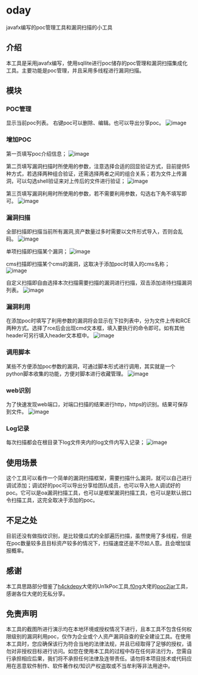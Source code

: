 # oday
javafx编写的poc管理工具和漏洞扫描的小工具
## 介绍

本工具是采用javafx编写，使用sqllite进行poc储存的poc管理和漏洞扫描集成化工具。主要功能是poc管理，并且采用多线程进行漏洞扫描。

## 模块

### POC管理
显示当前poc列表。
右键poc可以删除、编辑。也可以导出分享poc。
![image](https://user-images.githubusercontent.com/62692103/227555382-9616d174-5b77-44a6-ab3b-3b3a2dc221a3.png)

### 增加POC

第一页填写poc介绍信息；
![image](https://user-images.githubusercontent.com/62692103/227555750-0bad2fb0-567b-4f5c-885b-022822f59e6a.png)

第二页填写漏洞扫描时所使用的参数，注意选择合适的回显验证方式，目前提供5种方式，若选择两种组合验证，还需选择两者之间的组合关系；若为文件上传漏洞，可以勾选shell验证来对上传后的文件进行验证；
![image](https://user-images.githubusercontent.com/62692103/227555807-c1997a5f-7dff-4850-bf3c-bd8032f16b4f.png)

第三页填写漏洞利用时所使用的参数，若不需要利用参数，勾选右下角不填写即可。
![image](https://user-images.githubusercontent.com/62692103/227555845-b596b638-a919-4bf7-806c-d5d95f9268b1.png)

### 漏洞扫描

全部扫描即扫描当前所有漏洞,资产数量过多时需要以文件形式导入，否则会乱码。
![image](https://user-images.githubusercontent.com/62692103/227560669-e20377aa-c156-4c9d-ac24-99d9dde9f655.png)

单项扫描即扫描某个漏洞；
![image](https://user-images.githubusercontent.com/62692103/227560870-5495d20d-dbb8-41d7-95f4-7917ab9a6403.png)

cms扫描即扫描某个cms的漏洞，这取决于添加poc时填入的cms名称；
![image](https://user-images.githubusercontent.com/62692103/227561076-d8756227-d1c8-4942-b7ca-9ceec93236d3.png)


自定义扫描即自由选择本次扫描需要扫描的漏洞进行扫描，双击添加进待扫描漏洞列表。
![image](https://user-images.githubusercontent.com/62692103/227561636-1c1e850f-bd24-4df5-9582-f9abd6685104.png)


### 漏洞利用

在添加poc时填写了利用参数的漏洞将会显示在下拉列表中，分为文件上传和RCE两种方式。选择了rce后会出现cmd文本框，填入要执行的命令即可。如有其他header可另行填入header文本框中。
![image](https://user-images.githubusercontent.com/62692103/227561841-b3aaaa2c-1380-4633-a555-9076fcbd91bd.png)

### 调用脚本

某些不方便添加poc参数的漏洞，可通过脚本形式进行调用，其实就是一个python脚本收集的功能，方便对脚本进行收藏管理。
![image](https://user-images.githubusercontent.com/62692103/227562630-cf1f9bce-3650-4600-b9c0-7cc9b596bbb2.png)


### web识别

为了快速发现web端口，对端口扫描的结果进行http，https的识别。结果可保存到文件。
![image](https://user-images.githubusercontent.com/62692103/227564493-201fc021-7ce9-4427-9749-5e699d953124.png)

### Log记录
每次扫描都会在根目录下log文件夹内的log文件内写入记录；
![image](https://user-images.githubusercontent.com/62692103/227563320-97e9078f-04c0-4e8d-9d56-1a7fc4743a83.png)

## 使用场景

这个工具可以看作一个简单的漏洞扫描框架，需要扫描什么漏洞，就可以自己进行调试添加；调试好的poc可以导出分享给团队成员，也可以导入他人调试好的poc。它可以是oa漏洞扫描工具，也可以是框架漏洞扫描工具，也可以是默认弱口令扫描工具，这完全取决于添加的poc。

## 不足之处

目前还没有做指纹识别，是比较傻瓜式的全部遍历扫描，虽然使用了多线程，但是在poc数量较多且目标资产较多的情况下，扫描速度还是不尽如人意。且会增加误报概率。

## 感谢

本工具思路部分借鉴了[h4ckdepy](https://github.com/h4ckdepy)大佬的Un1kPoc工具,[f0ng](https://github.com/f0ng)大佬的[poc2jar](https://github.com/f0ng/poc2jar)工具，感谢各位大佬的无私分享。

## 免责声明

本工具的截图所进行演示均在本地环境或授权情况下进行，且本工具不包含任何权限级别的漏洞利用poc，仅作为企业或个人资产漏洞自查的安全建设工具。在使用本工具时，您应确保该行为符合当地的法律法规，并且已经取得了足够的授权，请勿对非授权目标进行访问。如您在使用本工具的过程中存在任何非法行为，您需自行承担相应后果，我们将不承担任何法律及连带责任。请勿将本项目技术或代码应用在恶意软件制作、软件著作权/知识产权盗取或不当牟利等非法用途中。

